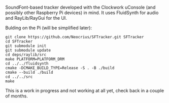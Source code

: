 SoundFont-based tracker developed with the Clockwork uConsole (and possibly other Raspberry Pi devices) in mind.
It uses FluidSynth for audio and RayLib/RayGui for the UI.

Bulding on the Pi (will be simplified later):
```
git clone https://github.com/Neocrius/SFTracker.git SFTracker
cd SFTracker
git submodule init
git submodule update
cd deps/raylib/src
make PLATFORM=PLATFORM_DRM
cd ../../fluidsynth
cmake -DCMAKE_BUILD_TYPE=Release -S . -B ./build
cmake --build ./build
cd ../../src
make
```

This is a work in progress and not working at all yet, check back in a couple of months.